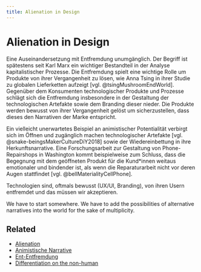 ```yaml
---
title: Alienation in Design
---
```

# Alienation in Design

Eine Auseinandersetzung mit Entfremdung unumgänglich. Der Begriff ist spätestens seit Karl Marx ein wichtiger Bestandteil in der Analyse kapitalistischer Prozesse. Die Entfremdung spielt eine wichtige Rolle um Produkte von ihrer Vergangenheit zu lösen, wie Anna Tsing in ihrer Studie zu globalen Lieferketten aufzeigt [vgl. @tsingMushroomEndWorld]. Gegenüber dem Konsumenten technologischer Produkte und Prozesse schlägt sich die Entfremdung insbesondere in der Gestaltung der technologischen Artefakte sowie dem Branding dieser nieder. Die Produkte werden bewusst von ihrer Vergangenheit gelöst um sicherzustellen, dass dieses den Narrativen der Marke entspricht.

Ein vielleicht unerwartetes Beispiel an animistischer Potentialität verbirgt sich im Öffnen und zugänglich machen technologischer Artefakte [vgl. @snake-beingsMakerCultureDiY2018] sowie der Wiedereinbettung in ihre Herkunftsnarrative. Eine Forschungsarbeit zur Gestaltung von Phone-Repairshops in Washington kommt beispielweise zum Schluss, dass die Begegnung mit dem geöffneten Produkt für die Kund\*innen weitaus emotionaler und bindender ist, als wenn die Reparaturarbeit nicht vor deren Augen stattfindet [vgl. @bellMaterialityCellPhone].

Technologien sind, oftmals bewusst (UX/UI, Branding), von ihren Usern entfremdet und das müssen wir akzeptieren.

We have to start somewhere. We have to add the possibilities of alternative narratives into the world for the sake of multiplicity.

## Related
- [Alienation](notes/Alienation.md)
- [Animistische Narrative](notes/Animistische%20Narrative.md)
- [Ent-Entfremdung](notes/Ent-Entfremdung.md)
- [Differentiation on the non-human](notes/Differentiation%20on%20the%20non-human.md)